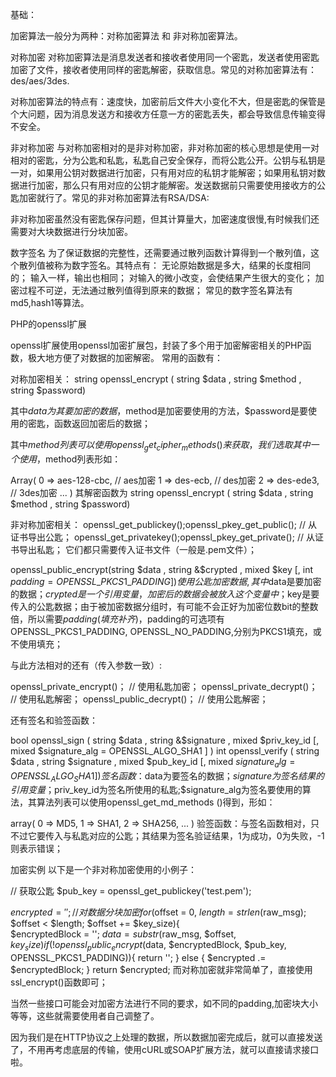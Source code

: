 
基础：

加密算法一般分为两种：对称加密算法 和 非对称加密算法。


对称加密
对称加密算法是消息发送者和接收者使用同一个密匙，发送者使用密匙加密了文件，接收者使用同样的密匙解密，获取信息。常见的对称加密算法有：des/aes/3des.

对称加密算法的特点有：速度快，加密前后文件大小变化不大，但是密匙的保管是个大问题，因为消息发送方和接收方任意一方的密匙丢失，都会导致信息传输变得不安全。


非对称加密
与对称加密相对的是非对称加密，非对称加密的核心思想是使用一对相对的密匙，分为公匙和私匙，私匙自己安全保存，而将公匙公开。公钥与私钥是一对，如果用公钥对数据进行加密，只有用对应的私钥才能解密；如果用私钥对数据进行加密，那么只有用对应的公钥才能解密。发送数据前只需要使用接收方的公匙加密就行了。常见的非对称加密算法有RSA/DSA:

非对称加密虽然没有密匙保存问题，但其计算量大，加密速度很慢,有时候我们还需要对大块数据进行分块加密。


数字签名
为了保证数据的完整性，还需要通过散列函数计算得到一个散列值，这个散列值被称为数字签名。其特点有：
无论原始数据是多大，结果的长度相同的；
输入一样，输出也相同；
对输入的微小改变，会使结果产生很大的变化；
加密过程不可逆，无法通过散列值得到原来的数据；
常见的数字签名算法有md5,hash1等算法。





PHP的openssl扩展

openssl扩展使用openssl加密扩展包，封装了多个用于加密解密相关的PHP函数，极大地方便了对数据的加密解密。 常用的函数有：


对称加密相关：
string openssl_encrypt ( string $data , string $method , string $password)

其中$data为其要加密的数据，$method是加密要使用的方法，$password是要使用的密匙，函数返回加密后的数据；

其中$method列表可以使用openssl_get_cipher_methods()来获取，我们选取其中一个使用，$method列表形如：

Array(
    0 => aes-128-cbc,   // aes加密
    1 => des-ecb,       // des加密
    2 => des-ede3,      // 3des加密
    ...
    )
其解密函数为 string openssl_encrypt ( string $data , string $method , string $password)


非对称加密相关：
openssl_get_publickey();openssl_pkey_get_public();      // 从证书导出公匙；
openssl_get_privatekey();openssl_pkey_get_private();    // 从证书导出私匙；
它们都只需要传入证书文件（一般是.pem文件）；

openssl_public_encrypt(string $data , string &$crypted , mixed $key [, int $padding = OPENSSL\_PKCS1\_PADDING ] )
使用公匙加密数据,其中$data是要加密的数据；$crypted是一个引用变量，加密后的数据会被放入这个变量中；$key是要传入的公匙数据；由于被加密数据分组时，有可能不会正好为加密位数bit的整数倍，所以需要$padding(填充补齐)，$padding的可选项有 OPENSSL_PKCS1_PADDING, OPENSSL_NO_PADDING,分别为PKCS1填充，或不使用填充；

与此方法相对的还有（传入参数一致）:

openssl_private_encrypt()；  // 使用私匙加密；
openssl_private_decrypt()；  // 使用私匙解密；
openssl_public_decrypt()；  // 使用公匙解密；


还有签名和验签函数：

bool openssl_sign ( string $data , string &$signature , mixed $priv_key_id [, mixed $signature_alg = OPENSSL_ALGO_SHA1 ] )
int openssl_verify ( string $data , string $signature , mixed $pub_key_id [, mixed $signature_alg = OPENSSL_ALGO_SHA1 ] )
签名函数：$data为要签名的数据；$signature为签名结果的引用变量；$priv_key_id为签名所使用的私匙;$signature_alg为签名要使用的算法，其算法列表可以使用openssl_get_md_methods ()得到，形如：

array(
    0 => MD5,
    1 => SHA1,
    2 => SHA256,
    ...
)
验签函数：与签名函数相对，只不过它要传入与私匙对应的公匙；其结果为签名验证结果，1为成功，0为失败，-1则表示错误；





加密实例
以下是一个非对称加密使用的小例子：

// 获取公匙
$pub_key = openssl_get_publickey('test.pem');

$encrypted = '';
// 对数据分块加密
for ($offset = 0, $length = strlen($raw_msg); $offset < $length; $offset += $key_size){    
    $encryptedBlock = '';
    $data = substr($raw_msg, $offset, $key_size)
    if (!openssl_public_encrypt($data, $encryptedBlock, $pub_key, OPENSSL_PKCS1_PADDING)){
       return '';
    } else {
        $encrypted .= $encryptedBlock;
 }
 return $encrypted;
而对称加密就非常简单了，直接使用ssl_encrypt()函数即可；

当然一些接口可能会对加密方法进行不同的要求，如不同的padding,加密块大小等等，这些就需要使用者自己调整了。

因为我们是在HTTP协议之上处理的数据，所以数据加密完成后，就可以直接发送了，不用再考虑底层的传输，使用cURL或SOAP扩展方法，就可以直接请求接口啦。








